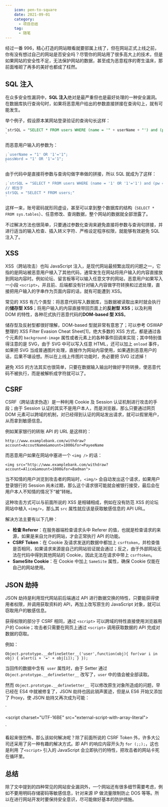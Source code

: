 ```yaml
---
    icon: pen-to-square
    date: 2021-09-01
    category:
      - 项目总结
    tag:
      - 随笔
---
```


经过一番 996，精心打造的网站眼看就要部属上线了，但在网站正式上线之前，你有没有想过自己的网站是否安全吗？尽管你的网站用了很多高大上的技术，但是如果网站的安全性不足，无法保护网站的数据，甚至成为恶意程序的寄生温床，那前面堆砌了再多的美好也都成了枉然。

## SQL 注入

在众多安全性漏洞中，**SQL 注入**绝对是最严重但也是最好处理的一种安全漏洞。在数据库执行查询句时，如果将恶意用户给出的参数直接拼接在查询句上，就有可能发生。

举个例子，假设原本某网站登录验证的查询句长这样：

```sql
`strSQL = "SELECT * FROM users WHERE (name = '" + userName + "') and (pw = '"+ passWord +"');"
`
```

而恶意用户输入的参数为：

```js
;`userName = "1' OR '1'='1";  
passWord = "1' OR '1'='1";  
`
```

由于代码中是直接将参数与查询句做字串做的拼接，所以 SQL 就成为了这样：

```js
;`strSQL = "SELECT * FROM users WHERE (name = '1' OR '1'='1') and (pw = '1' OR '1'='1');"  
// 相当于  
strSQL = "SELECT * FROM users;"  
`
```

这样一来，账号密码就形同虚设，甚至可以拿到整个数据库的结构（`SELECT * FROM sys.tables`）、任意修改、查询数据，整个网站的数据就全部泄露了。

不过解决方法也很简单，只要通过参数化查询来避免直接将参数与查询句拼接，并进行适当的输入检查、插入转义字符、严格设定程序权限，就能够有效避免 SQL 注入了。

## XSS

XSS（跨站攻击）也叫 JavaScript 注入，是现代网站最频繁出现的问题之一，它指的是网站被恶意用户植入了其他代码，通常发生在网站将用户输入的内容直接放到网站内容时。例如论坛、留言板等可以输入任意文字的网站，恶意用户如果写入一小段 `<script>`，并且前、后端都没有针对输入内容做字符转换和过滤处理，直接把用户输入的字串作为页面内容的话，就有可能遭到 XSS。

常见的 XSS 有几个类型：将恶意代码写入数据库，当数据被读取出来时就会执行的**储存型 XSS**；将用户输入的内容直接带回页面上的**反射型 XSS**；以及利用 DOM 的特性，各种花式执行恶意代码的**DOM-based 型 XSS**。

储存型及反射型都很好理解，DOM-based 型就非常有意思了；可以参考 OSWAP 整理的 XSS Filter Evasion Cheat Sheet\[1\]，绝大多数的 XSS 方式，都是通过各个元素的 `background-image` 属性或者元素上的各种事件回调来实现；其中特别值得注意的是 SVG，由于 SVG 中可以写入任意 HTML，还可以加上 `onload` 事件，如果把 SVG 当成普通图片处理，直接作为网站内容使用，如果遇到恶意用户的话，后果不堪设想。所以在上线上传图片功能时，务必要把 SVG 过滤掉！

避免 XSS 的方法其实也很简单，只要在数据输入输出时做好字符转换，使恶意代码不被执行，而是被解析成字符就可以了。

## CSRF

CSRF（跨站请求伪造）是一种利用 Cookie 及 Session 认证机制进行攻击的手段；由于 Session 认证的其实不是用户本人，而是浏览器，那么只要通过网页 DOM 元素可以跨域的机制，对已经得到认证的网站发出请求，就可以假冒用户，从而拿到敏感信息。

例如某家银行的转账 API 的 URL 是这样的：

`http://www.examplebank.com/withdraw?account=AccoutName&amount=1000&for=PayeeName `

而恶意用户如果在网站中塞进一个 `<img />` 的话：

`<img src="http://www.examplebank.com/withdraw?account=Alice&amount=1000&for=Badman"> `

当不知情的用户浏览到攻击者的网站时，`<img/>` 会自动发出这个请求，如果用户登录银行的 Session 尚未过期，那么这个请求很可能就会被银行接受，最后会在用户本人不知情的情况下“被”转帐。

这种攻击方式可以与前面所说的 XSS 是相辅相成，例如在没有防范 XSS 的论坛网站中植入 `<img/>`，那么其 `src` 属性就应该是获取敏感信息的 API URL。

解决方法主要有以下几种：

- **检查 Referer**：在服务器端检查请求头中 Referer 的值，也就是检查请求的来源，如果是来自允许的网站，才会正常执行 API 的功能。
- **CSRF Token**：在 Cookie 及请求发送的数据中都加上 `csrftoken`，并检查值是否相同，如果请求来源是自己的网站验证就会通过；反之，由于外部网站无法在代码中得到其他网站的 Cookie，因此无法在请求中带上 `csrftoken`。
- **SameSite Cookie**：在 Cookie 中加上 `SameSite` 属性，确保 Cookie 仅能在自己的网站使用。

## JSON 劫持

JSON 劫持是利用现代网站前后端通过 API 进行数据交换的特性，只要能获得使用者权限，并调用获取资料的 API，再加上改写原生的 JavaScript 对象，就可以窃取用户的敏感信息。

获得权限的部分于 CSRF 相同，通过 `<script>` 可以跨域的特性直接使用浏览器用户的 Cookie；攻击者只需要在网页上通过 `<script>` 调用获取数据的 API 完成对数据的窃取。

例如：

`Object.prototype.__defineSetter__('user',function(obj){ for(var i in obj) { alert(i + '=' + obj[i]); } }); `

当回传的数据中含有  `user` 属性时，由于 Setter 通过 `Object.prototype.__defineSetter__` 改写了，`user` 中的值会被全部读取。

然而 `Object.prototype.__defineSetter__` 可以修改原生对象所造成的问题，早已经在 ES4 中就被修复了，JSON 劫持也因此销声匿迹，但是从 ES6 开始又添加了 Proxy，使 JSON 劫持又再次成为可能：

`<script>

<script>  
  Object.setPrototypeOf(  
    __proto__,  
    new Proxy(__proto__, {  
      has: function(target, name) {  
        alert(  
          name.replace(/./g, function(c) {  
            c = c.charCodeAt(0)  
            return String.fromCharCode(c >> 8, c & 0xff)  
          })  
        )  
      }  
    })  
  )  
</script>
<script charset="UTF-16BE" src="external-script-with-array-literal"></script>

`

看起来很恐怖，那么该如何解决呢？除了前面所说的 CSRF Token 外，许多大公司还采用了另一种有趣的解决方式。即 API 的响应内容开头为 `for (;;);`，这也是利用 了`<script>` 引入的 JavaScript 会立即执行的特性，把攻击者的网站卡死在循环里。

## 总结

除了文中提到的四种常见的网站安全漏洞外，一个网站还有很多细节需要考虑，例如不要用明码存储密码等敏感信息，针对来源 IP 做流量限制防止 DOS 等等。所以在进行网站开发时要保持安全意识，尽可能做好基本的防护措施。
